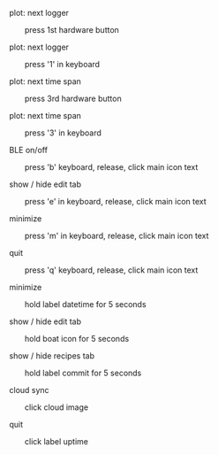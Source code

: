 plot: next logger

&emsp;&emsp;press 1st hardware button

plot: next logger

&emsp;&emsp;press '1' in keyboard

plot: next time span

&emsp;&emsp;press 3rd hardware button

plot: next time span

&emsp;&emsp;press '3' in keyboard

BLE on/off

&emsp;&emsp;press 'b' keyboard, release, click main icon text

show / hide edit tab

&emsp;&emsp;press 'e' in keyboard, release, click main icon text

minimize

&emsp;&emsp;press 'm' in keyboard, release, click main icon text

quit

&emsp;&emsp;press 'q' keyboard, release, click main icon text

minimize

&emsp;&emsp;hold label datetime for 5 seconds

show / hide edit tab

&emsp;&emsp;hold boat icon for 5 seconds

show / hide recipes tab

&emsp;&emsp;hold label commit for 5 seconds

cloud sync

&emsp;&emsp;click cloud image

quit

&emsp;&emsp;click label uptime

